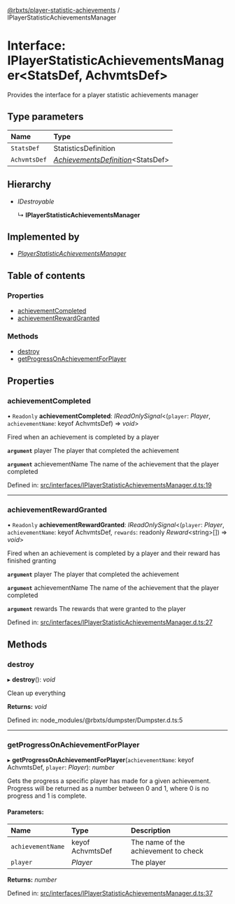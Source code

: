 [@rbxts/player-statistic-achievements](../README.md) / IPlayerStatisticAchievementsManager

# Interface: IPlayerStatisticAchievementsManager<StatsDef, AchvmtsDef\>

Provides the interface for a player statistic achievements manager

## Type parameters

Name | Type |
:------ | :------ |
`StatsDef` | StatisticsDefinition |
`AchvmtsDef` | [*AchievementsDefinition*](../README.md#achievementsdefinition)<StatsDef\> |

## Hierarchy

* *IDestroyable*

  ↳ **IPlayerStatisticAchievementsManager**

## Implemented by

* [*PlayerStatisticAchievementsManager*](../classes/playerstatisticachievementsmanager.md)

## Table of contents

### Properties

- [achievementCompleted](iplayerstatisticachievementsmanager.md#achievementcompleted)
- [achievementRewardGranted](iplayerstatisticachievementsmanager.md#achievementrewardgranted)

### Methods

- [destroy](iplayerstatisticachievementsmanager.md#destroy)
- [getProgressOnAchievementForPlayer](iplayerstatisticachievementsmanager.md#getprogressonachievementforplayer)

## Properties

### achievementCompleted

• `Readonly` **achievementCompleted**: *IReadOnlySignal*<(`player`: *Player*, `achievementName`: keyof AchvmtsDef) => *void*\>

Fired when an achievement is completed by a player

**`argument`** player The player that completed the achievement

**`argument`** achievementName The name of the achievement that the player completed

Defined in: [src/interfaces/IPlayerStatisticAchievementsManager.d.ts:19](https://github.com/Bytebit-Org/roblox-PlayerStatisticAchievements/blob/aa801df/src/interfaces/IPlayerStatisticAchievementsManager.d.ts#L19)

___

### achievementRewardGranted

• `Readonly` **achievementRewardGranted**: *IReadOnlySignal*<(`player`: *Player*, `achievementName`: keyof AchvmtsDef, `rewards`: readonly *Reward*<string\>[]) => *void*\>

Fired when an achievement is completed by a player and their reward has finished granting

**`argument`** player The player that completed the achievement

**`argument`** achievementName The name of the achievement that the player completed

**`argument`** rewards The rewards that were granted to the player

Defined in: [src/interfaces/IPlayerStatisticAchievementsManager.d.ts:27](https://github.com/Bytebit-Org/roblox-PlayerStatisticAchievements/blob/aa801df/src/interfaces/IPlayerStatisticAchievementsManager.d.ts#L27)

## Methods

### destroy

▸ **destroy**(): *void*

Clean up everything

**Returns:** *void*

Defined in: node_modules/@rbxts/dumpster/Dumpster.d.ts:5

___

### getProgressOnAchievementForPlayer

▸ **getProgressOnAchievementForPlayer**(`achievementName`: keyof AchvmtsDef, `player`: *Player*): *number*

Gets the progress a specific player has made for a given achievement.
Progress will be returned as a number between 0 and 1, where 0 is no progress and 1 is complete.

#### Parameters:

Name | Type | Description |
:------ | :------ | :------ |
`achievementName` | keyof AchvmtsDef | The name of the achievement to check   |
`player` | *Player* | The player    |

**Returns:** *number*

Defined in: [src/interfaces/IPlayerStatisticAchievementsManager.d.ts:37](https://github.com/Bytebit-Org/roblox-PlayerStatisticAchievements/blob/aa801df/src/interfaces/IPlayerStatisticAchievementsManager.d.ts#L37)
